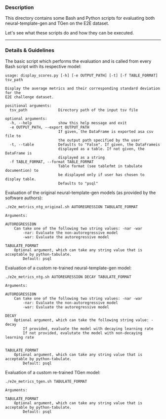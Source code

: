 ### Description
This directory contains some Bash and Python scripts for evaluating both neural-template-gen and TGen on the E2E dataset.

Let's see what these scripts do and how they can be executed.

---

### Details & Guidelines

The basic script which performs the evaluation and is called from every Bash script with its respective model:
```console
usage: display_scores.py [-h] [-e OUTPUT_PATH] [-t] [-f TABLE_FORMAT] tsv_path

Display the average metrics and their corresponding standard deviation for the
E2E challenge dataset.

positional arguments:
  tsv_path              Directory path of the input tsv file

optional arguments:
  -h, --help            show this help message and exit
  -e OUTPUT_PATH, --export OUTPUT_PATH
                        If given, the DataFrame is exported asa csv file to
                        the output path specified by the user
  -t, --table           Defaults to "False". If given, the DataFrameis
                        displayed as a table. If not given, the DataFrame is
                        displayed as a string
  -f TABLE_FORMAT, --format TABLE_FORMAT
                        Table format (see tablefmt in tabulate documention) to
                        be displayed only if user has chosen to display table.
                        Defaults to "psql"
```


Evaluation of the original neural-template-gen models (as provided by the software authors):
```console
./e2e_metrics_ntg_original.sh AUTOREGRESSION TABULATE_FORMAT

Arguments:

AUTOREGRESSION
    Can take one of the following two string values: -nar -war
        -nar: Evaluate the non-autoregressive model
        -war: Evaluate the autoregressive model

TABULATE_FORMAT
    Optional argument, which can take any string value that is acceptable by python-tabulate.
        Default: psql
```


Evaluation of a custom re-trained neural-template-gen model:
```console
./e2e_metrics_ntg.sh AUTOREGRESSION DECAY TABULATE_FORMAT

Arguments:

AUTOREGRESSION
    Can take one of the following two string values: -nar -war
        -nar: Evaluate the non-autoregressive model
        -war: Evaluate the autoregressive model

DECAY
    Optional argument, which can take the following string value: -decay
        If provided, evaluate the model with decaying learning rate
        If not provided, evalutate the model with non-decaying learning rate


TABULATE_FORMAT
    Optional argument, which can take any string value that is acceptable by python-tabulate.
        Default: psql
```


Evaluation of a custom re-trained TGen model:
```console
./e2e_metrics_tgen.sh TABULATE_FORMAT

Arguments:

TABULATE_FORMAT
    Optional argument, which can take any string value that is acceptable by python-tabulate.
        Default: psql
```
